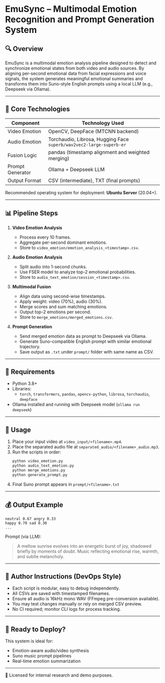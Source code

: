 # EmuSync – Multimodal Emotion Recognition and Prompt Generation System

## 🔍 Overview
EmuSync is a multimodal emotion analysis pipeline designed to detect and synchronize emotional states from both video and audio sources. By aligning per-second emotional data from facial expressions and voice signals, the system generates meaningful emotional summaries and transforms them into Suno-style English prompts using a local LLM (e.g., Deepseek via Ollama).

---

## 🧠 Core Technologies

| Component         | Technology Used                                                 |
|------------------|------------------------------------------------------------------|
| Video Emotion    | OpenCV, DeepFace (MTCNN backend)                                |
| Audio Emotion    | Torchaudio, Librosa, Hugging Face `superb/wav2vec2-large-superb-er` |
| Fusion Logic     | pandas (timestamp alignment and weighted merging)               |
| Prompt Generator | Ollama + Deepseek LLM                                            |
| Output Format    | CSV (intermediate), TXT (final prompts)                         |

Recommended operating system for deployment: **Ubuntu Server** (20.04+).

---

## 📊 Pipeline Steps

1. **Video Emotion Analysis**
   - Process every 10 frames.
   - Aggregate per-second dominant emotions.
   - Store to `video_emotion/emotion_analysis_<timestamp>.csv`.

2. **Audio Emotion Analysis**
   - Split audio into 1-second chunks.
   - Use FSER model to analyze top-2 emotional probabilities.
   - Store to `audio_text_emotion/session_<timestamp>.csv`.

3. **Multimodal Fusion**
   - Align data using second-wise timestamps.
   - Apply weight: video (70%), audio (30%).
   - Merge scores and sum matching emotions.
   - Output top-2 emotions per second.
   - Store to `merge_emotions/merged_emotions.csv`.

4. **Prompt Generation**
   - Send merged emotion data as prompt to Deepseek via Ollama.
   - Generate Suno-compatible English prompt with similar emotional trajectory.
   - Save output as `.txt` under `prompt/` folder with same name as CSV.

---

## 📌 Requirements

- Python 3.8+
- Libraries:
  - `torch`, `transformers`, `pandas`, `opencv-python`, `librosa`, `torchaudio`, `deepface`
- Ollama installed and running with Deepseek model (`ollama run deepseek`)

---

## 📆 Usage

1. Place your input video at `video_input/<filename>.mp4`.
2. Place the separated audio file at `separated_audio/<filename>_audio.mp3`.
3. Run the scripts in order:
   ```bash
   python video_emotion.py
   python audio_text_emotion.py
   python merge_emotions.py
   python generate_prompt.py
   ```
4. Final Suno prompt appears in `prompt/<filename>.txt`

---

## 💰 Output Example
```
neutral 0.67 angry 0.33
happy 0.70 sad 0.30
...
```
Prompt (via LLM):
> A mellow sunrise evolves into an energetic burst of joy, shadowed briefly by moments of doubt. Music reflecting emotional rise, warmth, and subtle melancholy.

---

## 🔧 Author Instructions (DevOps Style)
- Each script is modular, easy to debug independently.
- All CSVs are saved with timestamped filenames.
- Ensure all audio is 16kHz mono WAV (FFmpeg pre-conversion available).
- You may test changes manually or rely on merged CSV preview.
- No CI required; monitor CLI logs for process tracking.

---

## 🚀 Ready to Deploy?
This system is ideal for:
- Emotion-aware audio/video synthesis
- Suno music prompt pipelines
- Real-time emotion summarization

---

📄 Licensed for internal research and demo purposes.


